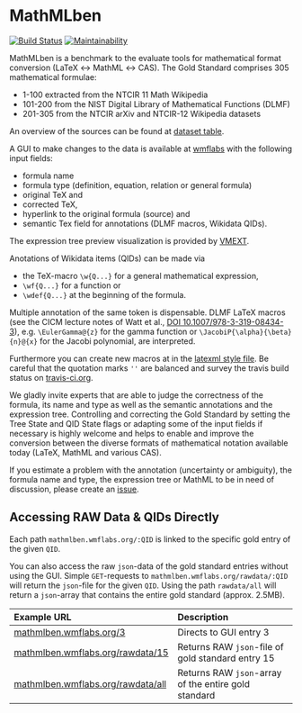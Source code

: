 # MathMLben

[![Build Status](https://travis-ci.org/ag-gipp/MathMLben.svg?branch=master)](https://travis-ci.org/ag-gipp/MathMLben) [![Maintainability](https://api.codeclimate.com/v1/badges/d9f3590d68a5a6f9ab7d/maintainability)](https://codeclimate.com/github/ag-gipp/MathMLben/maintainability)

MathMLben is a benchmark to the evaluate tools for mathematical format conversion (LaTeX &#8596; MathML &#8596; CAS).
The Gold Standard comprises 305 mathematical formulae:
* 1-100 extracted from the NTCIR 11 Math Wikipedia
* 101-200 from the NIST Digital Library of Mathematical Functions (DLMF)
* 201-305 from the NTCIR arXiv and NTCIR-12 Wikipedia datasets

An overview of the sources can be found at [dataset table](https://mathmlben.wmflabs.org/dataset).

A GUI to make changes to the data is available at [wmflabs](https://mathmlben.wmflabs.org) with the following input fields:
* formula name
* formula type (definition, equation, relation or general formula)
* original TeX and 
* corrected TeX,
* hyperlink to the original formula (source) and
* semantic Tex field for annotations (DLMF macros, Wikidata QIDs).

The expression tree preview visualization is provided by [VMEXT](https://vmext.formulasearchengine.com).

Anotations of Wikidata items (QIDs) can be made via 
* the TeX-macro `\w{Q...}` for a general mathematical expression,
* `\wf{Q...}` for a function or 
* `\wdef{Q...}` at the beginning of the formula. 

Multiple annotation of the same token is dispensable.
DLMF LaTeX macros (see the CICM lecture notes of Watt et al., [DOI 10.1007/978-3-319-08434-3](http://dx.doi.org/10.1007/978-3-319-08434-3)), e.g. `\EulerGamma@{z}` for the gamma function or `\JacobiP{\alpha}{\beta}{n}@{x}` for the Jacobi polynomial, are interpreted.

Furthermore you can create new macros at in the [latexml style file](https://github.com/ag-gipp/MathMLben/blob/master/config/latexml/wikidata.sty.ltxml). Be careful that the quotation marks `''` are balanced and survey the travis build status on [travis-ci.org](https://travis-ci.org/ag-gipp/MathMLben/branches).

We gladly invite experts that are able to judge the correctness of the formula, its name and type as well as the semantic annotations and the expression tree.
Controlling and correcting the Gold Standard by setting the Tree State and QID State flags or adapting some of the input fields if necessary is highly welcome and helps to enable and improve the conversion between the diverse formats of mathematical notation available today (LaTeX, MathML and various CAS).

If you estimate a problem with the annotation (uncertainty or ambiguity), the formula name and type, the expression tree or MathML to be in need of discussion, please create an [issue](https://github.com/ag-gipp/MathMLBen/issues).

## Accessing RAW Data & QIDs Directly

Each path `mathmlben.wmflabs.org/:QID` is linked to the specific gold entry of the given `QID`.

You can also access the raw `json`-data of the gold standard entries without using the GUI. Simple `GET`-requests to `mathmlben.wmflabs.org/rawdata/:QID` will return the `json`-file for the given `QID`. Using the path `rawdata/all` will return a `json`-array that contains the entire gold standard (approx. 2.5MB).

| Example URL | Description |
| :--- | :--- | 
| [mathmlben.wmflabs.org/3](https://mathmlben.wmflabs.org/3) | Directs to GUI entry 3 |
| [mathmlben.wmflabs.org/rawdata/15](https://mathmlben.wmflabs.org/rawdata/15) | Returns RAW `json`-file of gold standard entry 15 |
| [mathmlben.wmflabs.org/rawdata/all](https://mathmlben.wmflabs.org/rawdata/all) | Returns RAW `json`-array of the entire gold standard |
